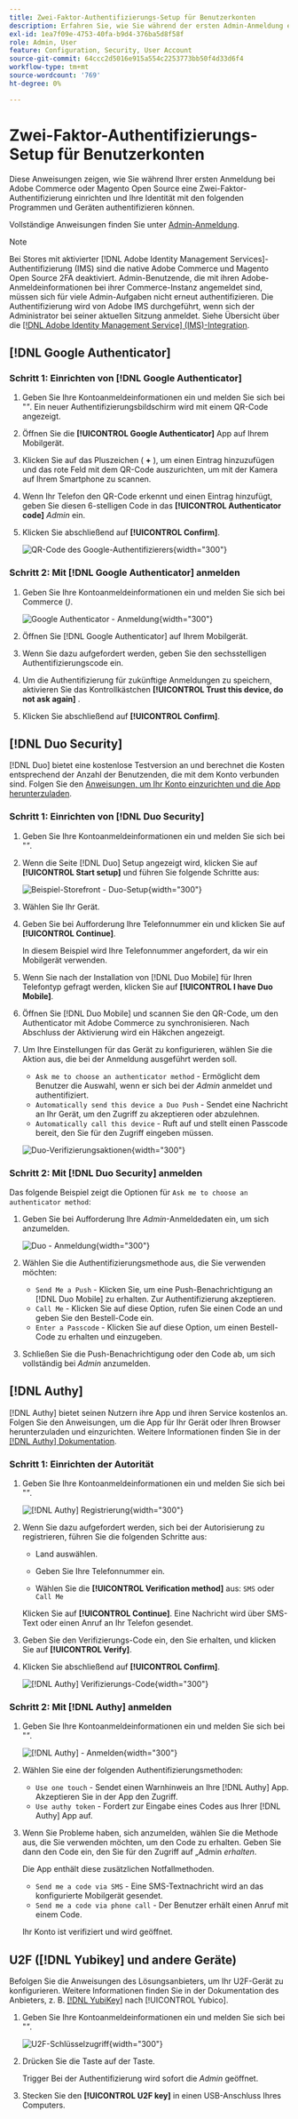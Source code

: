```yaml
---
title: Zwei-Faktor-Authentifizierungs-Setup für Benutzerkonten
description: Erfahren Sie, wie Sie während der ersten Admin-Anmeldung eine Zwei-Faktor-Authentifizierung einrichten und Ihre Identität mit einer unterstützten Geräte-App authentifizieren.
exl-id: 1ea7f09e-4753-40fa-b9d4-376ba5d8f58f
role: Admin, User
feature: Configuration, Security, User Account
source-git-commit: 64ccc2d5016e915a554c2253773bb50f4d33d6f4
workflow-type: tm+mt
source-wordcount: '769'
ht-degree: 0%

---
```


# Zwei-Faktor-Authentifizierungs-Setup für Benutzerkonten

Diese Anweisungen zeigen, wie Sie während Ihrer ersten Anmeldung bei Adobe Commerce oder Magento Open Source eine Zwei-Faktor-Authentifizierung einrichten und Ihre Identität mit den folgenden Programmen und Geräten authentifizieren können.

Vollständige Anweisungen finden Sie unter [Admin-Anmeldung](../getting-started/admin-signin.md).

>[!NOTE]
>
>Bei Stores mit aktivierter [!DNL Adobe Identity Management Services]-Authentifizierung (IMS) sind die native Adobe Commerce und Magento Open Source 2FA deaktiviert. Admin-Benutzende, die mit ihren Adobe-Anmeldeinformationen bei ihrer Commerce-Instanz angemeldet sind, müssen sich für viele Admin-Aufgaben nicht erneut authentifizieren. Die Authentifizierung wird von Adobe IMS durchgeführt, wenn sich der Administrator bei seiner aktuellen Sitzung anmeldet. Siehe Übersicht über die [[!DNL Adobe Identity Management Service] (IMS)-Integration](../getting-started/adobe-ims-integration-overview.md).

## [!DNL Google Authenticator]

### Schritt 1: Einrichten von [!DNL Google Authenticator]

1. Geben Sie Ihre Kontoanmeldeinformationen ein und melden Sie sich bei &quot;_&quot;_. Ein neuer Authentifizierungsbildschirm wird mit einem QR-Code angezeigt.

1. Öffnen Sie die **[!UICONTROL Google Authenticator]** App auf Ihrem Mobilgerät.

1. Klicken Sie auf das Pluszeichen ( **+** ), um einen Eintrag hinzuzufügen und das rote Feld mit dem QR-Code auszurichten, um mit der Kamera auf Ihrem Smartphone zu scannen.

1. Wenn Ihr Telefon den QR-Code erkennt und einen Eintrag hinzufügt, geben Sie diesen 6-stelligen Code in das **[!UICONTROL Authenticator code]** _Admin_ ein.

1. Klicken Sie abschließend auf **[!UICONTROL Confirm]**.

   ![QR-Code des Google-Authentifizierers](./assets/storefront-2fa-google-qrcode.png){width="300"}

### Schritt 2: Mit [!DNL Google Authenticator] anmelden

1. Geben Sie Ihre Kontoanmeldeinformationen ein und melden Sie sich bei Commerce (_)_.

   ![Google Authenticator - Anmeldung](./assets/storefront-2fa-google-code.png){width="300"}

1. Öffnen Sie [!DNL Google Authenticator] auf Ihrem Mobilgerät.

1. Wenn Sie dazu aufgefordert werden, geben Sie den sechsstelligen Authentifizierungscode ein.

1. Um die Authentifizierung für zukünftige Anmeldungen zu speichern, aktivieren Sie das Kontrollkästchen **[!UICONTROL Trust this device, do not ask again]** .

1. Klicken Sie abschließend auf **[!UICONTROL Confirm]**.

## [!DNL Duo Security]

[!DNL Duo] bietet eine kostenlose Testversion an und berechnet die Kosten entsprechend der Anzahl der Benutzenden, die mit dem Konto verbunden sind. Folgen Sie den [Anweisungen, um Ihr Konto einzurichten und die App herunterzuladen](https://duo.com/product/multi-factor-authentication-mfa/duo-mobile-app).

### Schritt 1: Einrichten von [!DNL Duo Security]

1. Geben Sie Ihre Kontoanmeldeinformationen ein und melden Sie sich bei &quot;_&quot;_.

1. Wenn die Seite [!DNL Duo] Setup angezeigt wird, klicken Sie auf **[!UICONTROL Start setup]** und führen Sie folgende Schritte aus:

   ![Beispiel-Storefront - Duo-Setup](./assets/storefront-2fa-duo-user1.png){width="300"}

1. Wählen Sie Ihr Gerät.

1. Geben Sie bei Aufforderung Ihre Telefonnummer ein und klicken Sie auf **[!UICONTROL Continue]**.

   In diesem Beispiel wird Ihre Telefonnummer angefordert, da wir ein Mobilgerät verwenden.

1. Wenn Sie nach der Installation von [!DNL Duo Mobile] für Ihren Telefontyp gefragt werden, klicken Sie auf **[!UICONTROL I have Duo Mobile]**.

1. Öffnen Sie [!DNL Duo Mobile] und scannen Sie den QR-Code, um den Authenticator mit Adobe Commerce zu synchronisieren. Nach Abschluss der Aktivierung wird ein Häkchen angezeigt.

1. Um Ihre Einstellungen für das Gerät zu konfigurieren, wählen Sie die Aktion aus, die bei der Anmeldung ausgeführt werden soll.

   - `Ask me to choose an authenticator method` - Ermöglicht dem Benutzer die Auswahl, wenn er sich bei der _Admin_ anmeldet und authentifiziert.
   - `Automatically send this device a Duo Push` - Sendet eine Nachricht an Ihr Gerät, um den Zugriff zu akzeptieren oder abzulehnen.
   - `Automatically call this device` - Ruft auf und stellt einen Passcode bereit, den Sie für den Zugriff eingeben müssen.

   ![Duo-Verifizierungsaktionen](./assets/storefront-2fa-duo-user7.png){width="300"}

### Schritt 2: Mit [!DNL Duo Security] anmelden

Das folgende Beispiel zeigt die Optionen für `Ask me to choose an authenticator method`:

1. Geben Sie bei Aufforderung Ihre _Admin_-Anmeldedaten ein, um sich anzumelden.

   ![Duo - Anmeldung](./assets/storefront-2fa-duo-auth.png){width="300"}

1. Wählen Sie die Authentifizierungsmethode aus, die Sie verwenden möchten:

   - `Send Me a Push` - Klicken Sie, um eine Push-Benachrichtigung an [!DNL Duo Mobile] zu erhalten. Zur Authentifizierung akzeptieren.
   - `Call Me` - Klicken Sie auf diese Option, rufen Sie einen Code an und geben Sie den Bestell-Code ein.
   - `Enter a Passcode` - Klicken Sie auf diese Option, um einen Bestell-Code zu erhalten und einzugeben.

1. Schließen Sie die Push-Benachrichtigung oder den Code ab, um sich vollständig bei _Admin_ anzumelden.

## [!DNL Authy]

[!DNL Authy] bietet seinen Nutzern ihre App und ihren Service kostenlos an. Folgen Sie den Anweisungen, um die App für Ihr Gerät oder Ihren Browser herunterzuladen und einzurichten. Weitere Informationen finden Sie in der [[!DNL Authy] Dokumentation](https://authy.com/features/setup/).

### Schritt 1: Einrichten der Autorität

1. Geben Sie Ihre Kontoanmeldeinformationen ein und melden Sie sich bei &quot;_&quot;_.

   ![[!DNL Authy] Registrierung](./assets/storefront-2fa-authy-auth.png){width="300"}

1. Wenn Sie dazu aufgefordert werden, sich bei der Autorisierung zu registrieren, führen Sie die folgenden Schritte aus:

   - Land auswählen.

   - Geben Sie Ihre Telefonnummer ein.

   - Wählen Sie die **[!UICONTROL Verification method]** aus: `SMS` oder `Call Me`

   Klicken Sie auf **[!UICONTROL Continue]**. Eine Nachricht wird über SMS-Text oder einen Anruf an Ihr Telefon gesendet.

1. Geben Sie den Verifizierungs-Code ein, den Sie erhalten, und klicken Sie auf **[!UICONTROL Verify]**.

1. Klicken Sie abschließend auf **[!UICONTROL Confirm]**.

   ![[!DNL Authy] Verifizierungs-Code](./assets/storefront-2fa-authy-verify.png){width="300"}

### Schritt 2: Mit [!DNL Authy] anmelden

1. Geben Sie Ihre Kontoanmeldeinformationen ein und melden Sie sich bei &quot;_&quot;_.

   ![[!DNL Authy] - Anmelden](./assets/storefront-2fa-authy-access.png){width="300"}

1. Wählen Sie eine der folgenden Authentifizierungsmethoden:

   - `Use one touch` - Sendet einen Warnhinweis an Ihre [!DNL Authy] App. Akzeptieren Sie in der App den Zugriff.
   - `Use authy token` - Fordert zur Eingabe eines Codes aus Ihrer [!DNL Authy] App auf.

1. Wenn Sie Probleme haben, sich anzumelden, wählen Sie die Methode aus, die Sie verwenden möchten, um den Code zu erhalten. Geben Sie dann den Code ein, den Sie für den Zugriff auf „Admin _erhalten_.

   Die App enthält diese zusätzlichen Notfallmethoden.

   - `Send me a code via SMS` - Eine SMS-Textnachricht wird an das konfigurierte Mobilgerät gesendet.
   - `Send me a code via phone call` - Der Benutzer erhält einen Anruf mit einem Code.

   Ihr Konto ist verifiziert und wird geöffnet.

## U2F ([!DNL Yubikey] und andere Geräte)

Befolgen Sie die Anweisungen des Lösungsanbieters, um Ihr U2F-Gerät zu konfigurieren. Weitere Informationen finden Sie in der Dokumentation des Anbieters, z. B. [[!DNL YubiKey]](https://support.yubico.com/hc/en-us/articles/360013790339-Getting-Started-with-Your-YubiKey) nach [!UICONTROL Yubico].

1. Geben Sie Ihre Kontoanmeldeinformationen ein und melden Sie sich bei &quot;_&quot;_.

   ![U2F-Schlüsselzugriff](./assets/storefront-2fa-u2f.png){width="300"}

1. Drücken Sie die Taste auf der Taste.

   Trigger Bei der Authentifizierung wird sofort die _Admin_ geöffnet.

1. Stecken Sie den **[!UICONTROL U2F key]** in einen USB-Anschluss Ihres Computers.
